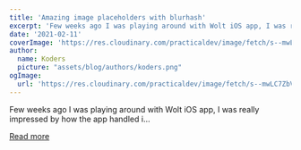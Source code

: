 ```yaml
---
title: 'Amazing image placeholders with blurhash'
excerpt: 'Few weeks ago I was playing around with Wolt iOS app, I was really impressed by how the app handled i...'
date: '2021-02-11'
coverImage: 'https://res.cloudinary.com/practicaldev/image/fetch/s--mwLC7ZbV--/c_imagga_scale,f_auto,fl_progressive,h_420,q_auto,w_1000/https://dev-to-uploads.s3.amazonaws.com/i/a7kekpdls9r2ld6oqng9.png'
author:
  name: Koders
  picture: "assets/blog/authors/koders.png"
ogImage:
  url: 'https://res.cloudinary.com/practicaldev/image/fetch/s--mwLC7ZbV--/c_imagga_scale,f_auto,fl_progressive,h_420,q_auto,w_1000/https://dev-to-uploads.s3.amazonaws.com/i/a7kekpdls9r2ld6oqng9.png'
---
```


Few weeks ago I was playing around with Wolt iOS app, I was really impressed by how the app handled i...

[Read more](https://dev.to/karanpratapsingh/amazing-image-placeholders-with-blurhash-11ok)
